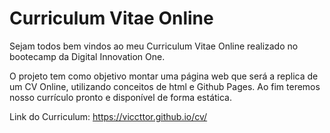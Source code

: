 # Curriculum Vitae Online

Sejam todos bem vindos ao meu Curriculum Vitae Online realizado no bootecamp da Digital Innovation One.

O projeto tem como objetivo montar uma página web que será a replica de um CV Online, utilizando conceitos de html e Github Pages. Ao  fim teremos nosso currículo pronto e disponível de forma estática.

Link do Curriculum: https://viccttor.github.io/cv/



